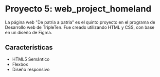 # Proyecto 5: web_project_homeland
La página web "De patria a patria" es el quinto proyecto en el programa de Desarrollo web de TripleTen. Fue creado utilizando HTML y CSS, con base en un diseño de Figma.

## Características
- HTML5 Semántico
- Flexbox
- Diseño responsivo 
